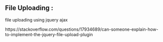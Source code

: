 File Uploading :
---------------
<p>file uploading using jquery ajax</p>
https://stackoverflow.com/questions/17934689/can-someone-explain-how-to-implement-the-jquery-file-upload-plugin
